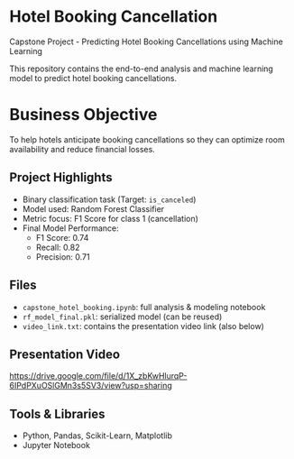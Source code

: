 # Hotel Booking Cancellation
Capstone Project - Predicting Hotel Booking Cancellations using Machine Learning

This repository contains the end-to-end analysis and machine learning model to predict hotel booking cancellations.

# Business Objective
To help hotels anticipate booking cancellations so they can optimize room availability and reduce financial losses.

## Project Highlights
- Binary classification task (Target: `is_canceled`)
- Model used: Random Forest Classifier
- Metric focus: F1 Score for class 1 (cancellation)
- Final Model Performance:
  - F1 Score: 0.74
  - Recall: 0.82
  - Precision: 0.71

## Files
- `capstone_hotel_booking.ipynb`: full analysis & modeling notebook
- `rf_model_final.pkl`: serialized model (can be reused)
- `video_link.txt`: contains the presentation video link (also below)

## Presentation Video
https://drive.google.com/file/d/1X_zbKwHlurqP-6IPdPXuOSlGMn3s5SV3/view?usp=sharing

## Tools & Libraries
- Python, Pandas, Scikit-Learn, Matplotlib
- Jupyter Notebook
